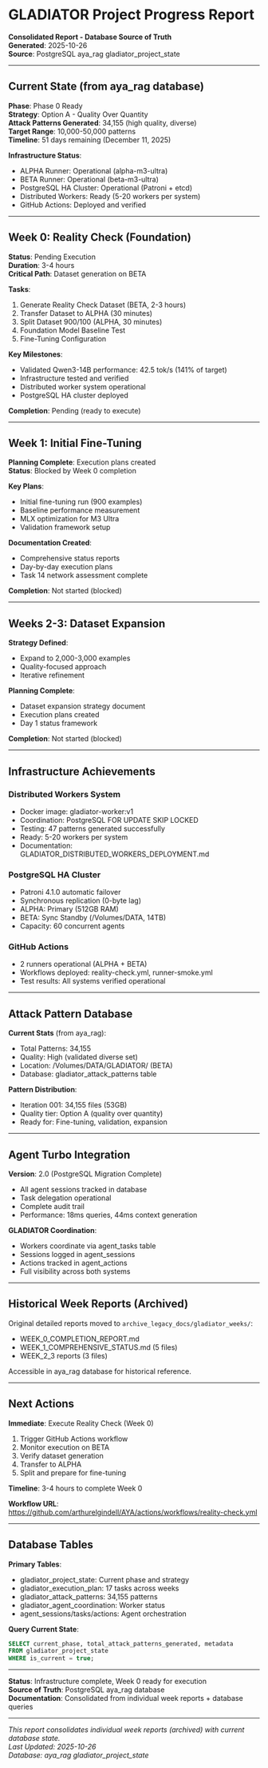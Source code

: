 # GLADIATOR Project Progress Report
**Consolidated Report - Database Source of Truth**  
**Generated**: 2025-10-26  
**Source**: PostgreSQL aya_rag gladiator_project_state

---

## Current State (from aya_rag database)

**Phase**: Phase 0 Ready  
**Strategy**: Option A - Quality Over Quantity  
**Attack Patterns Generated**: 34,155 (high quality, diverse)  
**Target Range**: 10,000-50,000 patterns  
**Timeline**: 51 days remaining (December 11, 2025)

**Infrastructure Status**:
- ALPHA Runner: Operational (alpha-m3-ultra)
- BETA Runner: Operational (beta-m3-ultra)
- PostgreSQL HA Cluster: Operational (Patroni + etcd)
- Distributed Workers: Ready (5-20 workers per system)
- GitHub Actions: Deployed and verified

---

## Week 0: Reality Check (Foundation)

**Status**: Pending Execution  
**Duration**: 3-4 hours  
**Critical Path**: Dataset generation on BETA

**Tasks**:
1. Generate Reality Check Dataset (BETA, 2-3 hours)
2. Transfer Dataset to ALPHA (30 minutes)
3. Split Dataset 900/100 (ALPHA, 30 minutes)
4. Foundation Model Baseline Test
5. Fine-Tuning Configuration

**Key Milestones**:
- Validated Qwen3-14B performance: 42.5 tok/s (141% of target)
- Infrastructure tested and verified
- Distributed worker system operational
- PostgreSQL HA cluster deployed

**Completion**: Pending (ready to execute)

---

## Week 1: Initial Fine-Tuning

**Planning Complete**: Execution plans created  
**Status**: Blocked by Week 0 completion

**Key Plans**:
- Initial fine-tuning run (900 examples)
- Baseline performance measurement
- MLX optimization for M3 Ultra
- Validation framework setup

**Documentation Created**:
- Comprehensive status reports
- Day-by-day execution plans
- Task 14 network assessment complete

**Completion**: Not started (blocked)

---

## Weeks 2-3: Dataset Expansion

**Strategy Defined**: 
- Expand to 2,000-3,000 examples
- Quality-focused approach
- Iterative refinement

**Planning Complete**:
- Dataset expansion strategy document
- Execution plans created
- Day 1 status framework

**Completion**: Not started (blocked)

---

## Infrastructure Achievements

### Distributed Workers System
- Docker image: gladiator-worker:v1
- Coordination: PostgreSQL FOR UPDATE SKIP LOCKED
- Testing: 47 patterns generated successfully
- Ready: 5-20 workers per system
- Documentation: GLADIATOR_DISTRIBUTED_WORKERS_DEPLOYMENT.md

### PostgreSQL HA Cluster
- Patroni 4.1.0 automatic failover
- Synchronous replication (0-byte lag)
- ALPHA: Primary (512GB RAM)
- BETA: Sync Standby (/Volumes/DATA, 14TB)
- Capacity: 60 concurrent agents

### GitHub Actions
- 2 runners operational (ALPHA + BETA)
- Workflows deployed: reality-check.yml, runner-smoke.yml
- Test results: All systems verified operational

---

## Attack Pattern Database

**Current Stats** (from aya_rag):
- Total Patterns: 34,155
- Quality: High (validated diverse set)
- Location: /Volumes/DATA/GLADIATOR/ (BETA)
- Database: gladiator_attack_patterns table

**Pattern Distribution**:
- Iteration 001: 34,155 files (53GB)
- Quality tier: Option A (quality over quantity)
- Ready for: Fine-tuning, validation, expansion

---

## Agent Turbo Integration

**Version**: 2.0 (PostgreSQL Migration Complete)
- All agent sessions tracked in database
- Task delegation operational
- Complete audit trail
- Performance: 18ms queries, 44ms context generation

**GLADIATOR Coordination**:
- Workers coordinate via agent_tasks table
- Sessions logged in agent_sessions
- Actions tracked in agent_actions
- Full visibility across both systems

---

## Historical Week Reports (Archived)

Original detailed reports moved to `archive_legacy_docs/gladiator_weeks/`:
- WEEK_0_COMPLETION_REPORT.md
- WEEK_1_COMPREHENSIVE_STATUS.md (5 files)
- WEEK_2_3 reports (3 files)

Accessible in aya_rag database for historical reference.

---

## Next Actions

**Immediate**: Execute Reality Check (Week 0)
1. Trigger GitHub Actions workflow
2. Monitor execution on BETA
3. Verify dataset generation
4. Transfer to ALPHA
5. Split and prepare for fine-tuning

**Timeline**: 3-4 hours to complete Week 0

**Workflow URL**: https://github.com/arthurelgindell/AYA/actions/workflows/reality-check.yml

---

## Database Tables

**Primary Tables**:
- gladiator_project_state: Current phase and strategy
- gladiator_execution_plan: 17 tasks across weeks
- gladiator_attack_patterns: 34,155 patterns
- gladiator_agent_coordination: Worker status
- agent_sessions/tasks/actions: Agent orchestration

**Query Current State**:
```sql
SELECT current_phase, total_attack_patterns_generated, metadata
FROM gladiator_project_state
WHERE is_current = true;
```

---

**Status**: Infrastructure complete, Week 0 ready for execution  
**Source of Truth**: PostgreSQL aya_rag database  
**Documentation**: Consolidated from individual week reports + database queries

---

*This report consolidates individual week reports (archived) with current database state.*  
*Last Updated: 2025-10-26*  
*Database: aya_rag gladiator_project_state*

